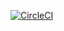 [![CircleCI](https://circleci.com/gh/ciaranevans/aws-parameters-spike.svg?style=svg)](https://circleci.com/gh/ciaranevans/aws-parameters-spike)

